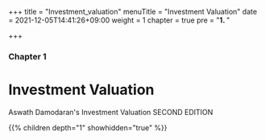 +++
title = "Investment_valuation"
menuTitle = "Investment Valuation"
date = 2021-12-05T14:41:26+09:00
weight = 1
chapter = true
pre = "<b>1. </b>"

+++

### Chapter 1

# Investment Valuation

Aswath Damodaran's Investment Valuation SECOND EDITION

{{% children depth="1" showhidden="true" %}}
